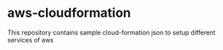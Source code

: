 # aws-cloudformation
This repository contains sample cloud-formation json to setup different services of aws
